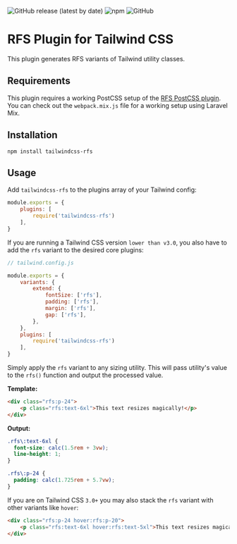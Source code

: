 ![GitHub release (latest by date)](https://img.shields.io/github/v/release/aerni/tailwindcss-rfs?style=flat-square)
![npm](https://img.shields.io/npm/dt/tailwindcss-rfs?style=flat-square)
![GitHub](https://img.shields.io/github/license/aerni/tailwindcss-rfs?style=flat-square)

# RFS Plugin for Tailwind CSS

This plugin generates RFS variants of Tailwind utility classes.

## Requirements
This plugin requires a working PostCSS setup of the [RFS PostCSS plugin](https://github.com/twbs/rfs). You can check out the `webpack.mix.js` file for a working setup using Laravel Mix.

## Installation
```
npm install tailwindcss-rfs
```

## Usage
Add `tailwindcss-rfs` to the plugins array of your Tailwind config:

```js
module.exports = {
    plugins: [
        require('tailwindcss-rfs')
    ],
}
```

If you are running a Tailwind CSS version `lower than v3.0`, you also have to add the `rfs` variant to the desired core plugins:

```js
// tailwind.config.js

module.exports = {
    variants: {
        extend: {
            fontSize: ['rfs'],
            padding: ['rfs'],
            margin: ['rfs'],
            gap: ['rfs'],
        },
    },
    plugins: [
        require('tailwindcss-rfs')
    ],
}
```

Simply apply the `rfs` variant to any sizing utility. This will pass utility's value to the `rfs()` function and output the processed value.

**Template:**
```html
<div class="rfs:p-24">
    <p class="rfs:text-6xl">This text resizes magically!</p>
</div>
```

**Output:**

```css
.rfs\:text-6xl {
  font-size: calc(1.5rem + 3vw);
  line-height: 1;
}

.rfs\:p-24 {
  padding: calc(1.725rem + 5.7vw);
}
```

If you are on Tailwind CSS `3.0+` you may also stack the `rfs` variant with other variants like `hover`:

```html
<div class="rfs:p-24 hover:rfs:p-20">
    <p class="rfs:text-6xl hover:rfs:text-5xl">This text resizes magically!</p>
</div>
```
